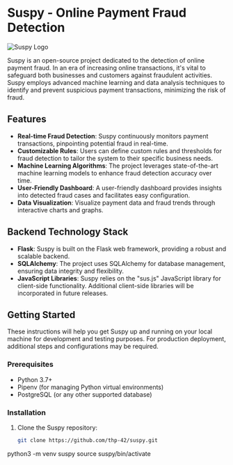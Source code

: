 # Suspy - Online Payment Fraud Detection

![Suspy Logo](https://your-project-url.com/logo.png)

Suspy is an open-source project dedicated to the detection of online payment fraud. In an era of increasing online transactions, it's vital to safeguard both businesses and customers against fraudulent activities. Suspy employs advanced machine learning and data analysis techniques to identify and prevent suspicious payment transactions, minimizing the risk of fraud.

## Features

- **Real-time Fraud Detection**: Suspy continuously monitors payment transactions, pinpointing potential fraud in real-time.
- **Customizable Rules**: Users can define custom rules and thresholds for fraud detection to tailor the system to their specific business needs.
- **Machine Learning Algorithms**: The project leverages state-of-the-art machine learning models to enhance fraud detection accuracy over time.
- **User-Friendly Dashboard**: A user-friendly dashboard provides insights into detected fraud cases and facilitates easy configuration.
- **Data Visualization**: Visualize payment data and fraud trends through interactive charts and graphs.

## Backend Technology Stack

- **Flask**: Suspy is built on the Flask web framework, providing a robust and scalable backend.
- **SQLAlchemy**: The project uses SQLAlchemy for database management, ensuring data integrity and flexibility.
- **JavaScript Libraries**: Suspy relies on the "sus.js" JavaScript library for client-side functionality. Additional client-side libraries will be incorporated in future releases.

## Getting Started

These instructions will help you get Suspy up and running on your local machine for development and testing purposes. For production deployment, additional steps and configurations may be required.

### Prerequisites

- Python 3.7+
- Pipenv (for managing Python virtual environments)
- PostgreSQL (or any other supported database)

### Installation

1. Clone the Suspy repository:

   ```bash
   git clone https://github.com/thp-42/suspy.git


python3 -m venv suspy
source suspy/bin/activate
